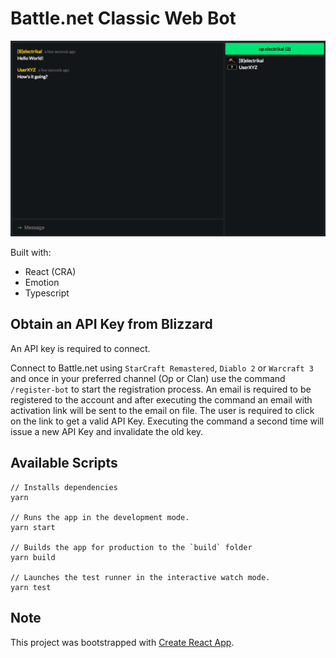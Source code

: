 # Battle.net Classic Web Bot

![Demo bot](.github/demo.png?raw=true)

Built with:

- React (CRA)
- Emotion
- Typescript

## Obtain an API Key from Blizzard

An API key is required to connect.

Connect to Battle.net using `StarCraft Remastered`, `Diablo 2` or `Warcraft 3` and once in your preferred
channel (Op or Clan) use the command `/register-bot` to start the registration process. An email is
required to be registered to the account and after executing the command an email with activation link will be sent to the email on file. The user is required to click on the link to get a valid API Key. Executing the command a second time will issue a new API Key and invalidate the old key.

## Available Scripts

```
// Installs dependencies
yarn

// Runs the app in the development mode.
yarn start

// Builds the app for production to the `build` folder
yarn build

// Launches the test runner in the interactive watch mode.
yarn test
```

## Note

This project was bootstrapped with [Create React App](https://github.com/facebook/create-react-app).
